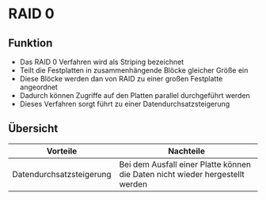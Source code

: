 # RAID 0

## Funktion

+ Das RAID 0 Verfahren wird als Striping bezeichnet
+ Teilt die Festplatten in zusammenhängende Blöcke gleicher Größe ein
+ Diese Blöcke werden dan von RAID zu einer großen Festplatte angeordnet
+ Dadurch können Zugriffe auf den Platten parallel durchgeführt werden
+ Dieses Verfahren sorgt führt zu einer Datendurchsatzsteigerung

## Übersicht

|Vorteile|Nachteile|
|-|-|
|Datendurchsatzsteigerung|Bei dem Ausfall einer Platte können die Daten nicht wieder hergestellt werden|